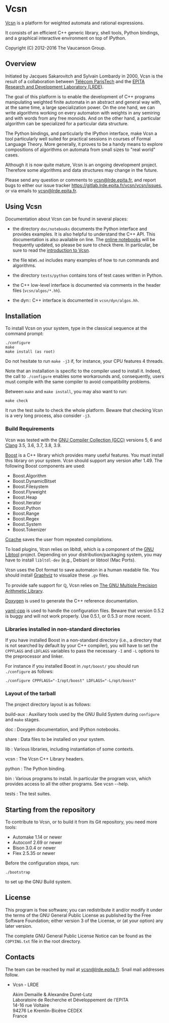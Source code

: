 Vcsn
====

[Vcsn](http://vcsn.lrde.epita.fr) is a platform for weighted automata and
rational expressions.

It consists of an efficient C++ generic library, shell tools, Python
bindings, and a graphical interactive environment on top of IPython.

Copyright (C) 2012-2016 The Vaucanson Group.

Overview
--------

Initiated by Jacques Sakarovitch and Sylvain Lombardy in 2000, Vcsn is the
result of a collaboration between [Télécom
ParisTech](http://www.telecom-paristech.fr) and the [EPITA Research and
Development Laboratory (LRDE)](http://www.lrde.epita.fr).

The goal of this platform is to enable the development of C++ programs
manipulating weighted finite automata in an abstract and general way with,
at the same time, a large specialization power. On the one hand, we can
write algorithms working on every automaton with weights in any semiring and
with words from any free monoids. And on the other hand, a particular
algorithm can be specialized for a particular data structure.

The Python bindings, and particularly the IPython interface, make Vcsn a
tool particularly well suited for practical sessions in courses of Formal
Language Theory.  More generally, it proves to be a handy means to explore
compositions of algorithms on automata from small sizes to "real world"
cases.

Although it is now quite mature, Vcsn is an ongoing development
project. Therefore some algorithms and data structures may change in the
future.

Please send any question or comments to <vcsn@lrde.epita.fr>, and report
bugs to either our issue tracker
<https://gitlab.lrde.epita.fr/vcsn/vcsn/issues>, or via emails to
<vcsn@lrde.epita.fr>.

Using Vcsn
----------

Documentation about Vcsn can be found in several places:

- the directory `doc/notebooks` documents the Python interface and provides
  examples. It is also helpful to understand the C++ API.  This
  documentation is also available on line. The [online
  notebooks](http://vcsn-sandbox.lrde.epita.fr/tree/Doc) will be frequently
  updated, so please be sure to check there. In particular, be sure to read
  the [introduction to
  Vcsn](http://vcsn-sandbox.lrde.epita.fr/notebooks/Doc/!Read-me-first.ipynb).

- the file `NEWS.md` includes many examples of how to run commands and
    algorithms.

- the directory `tests/python` contains tons of test cases written in
  Python.

- the C++ low-level interface is documented via comments in the header files
  (`vcsn/algos/*.hh`).

- the dyn:: C++ interface is documented in `vcsn/dyn/algos.hh`.

Installation
------------

To install Vcsn on your system, type in the classical sequence at the
command prompt:

    ./configure
    make
    make install (as root)

Do not hesitate to run `make -j3` if, for instance, your CPU features 4
threads.

Note that an installation is specific to the compiler used to install
it. Indeed, the call to `./configure` enables some workarounds and,
consequently, users must compile with the same compiler to avoid
compatibility problems.

Between `make` and `make install`, you may also want to run:

    make check

It run the test suite to check the whole platform. Beware that checking
Vcsn is a very long process, also consider `-j3`.

### Build Requirements

Vcsn was tested with the [GNU Compiler Collection (GCC)](http://gcc.gnu.org)
versions 5, 6 and [Clang](http://clang.llvm.org) 3.5, 3.6, 3.7, 3.8, 3.9.

[Boost](http://www.boost.org) is a C++ library which provides many useful
features.  You must install this library on your system.  Vcsn should
support any version after 1.49.  The following Boost components are used:

- Boost.Algorithm
- Boost.DynamicBitset
- Boost.Filesystem
- Boost.Flyweight
- Boost.Heap
- Boost.Iterator
- Boost.Python
- Boost.Range
- Boost.Regex
- Boost.System
- Boost.Tokenizer

[Ccache](http://ccache.samba.org) saves the user from repeated compilations.

To load plugins, Vcsn relies on libltdl, which is a component of the [GNU
Libtool](http://www.gnu.org/software/libtool/) project.  Depending on your
distribution/packaging system, you may have to install `libltdl-dev` (e.g.,
Debian) or libtool (Mac Ports).

Vcsn uses the Dot format to save automaton in a human readable file. You
should install [Graphviz](http://www.research.att.com/sw/tools/graphviz) to
visualize these `.gv` files.

To provide safe support for ℚ, Vcsn relies on [The GNU Multiple Precision
Arithmetic Library](https://gmplib.org).

[Doxygen](http://doxygen.org) is used to generate the C++ reference
documentation.

[yaml-cpp](https://github.com/jbeder/yaml-cpp) is used to handle the
configuration files.  Beware that version 0.5.2 is buggy and will not work
properly.  Use 0.5.1, or 0.5.3 or more recent.

### Libraries installed in non-standard directories

If you have installed Boost in a non-standard directory (i.e., a directory
that is not searched by default by your C++ compiler), you will have to set
the `CPPFLAGS` and `LDFLAGS` variables to pass the necessary `-I` and `-L`
options to the preprocessor and linker.

For instance if you installed Boost in `/opt/boost/` you should run
`./configure` as follows:

    ./configure CPPFLAGS="-I/opt/boost" LDFLAGS="-L/opt/boost"

### Layout of the tarball

The project directory layout is as follows:

build-aux
:   Auxiliary tools used by the GNU Build System during `configure` and
    `make` stages.

doc
:   Doxygen documentation, and IPython notebooks.

share
:   Data files to be installed on your system.

lib
:   Various libraries, including instantiation of some contexts.

vcsn
:   The Vcsn C++ Library headers.

python
:   The Python binding.

bin
:   Various programs to install. In particular the program vcsn, which
    provides access to all the other programs. See vcsn --help.

tests
:   The test suites.

Starting from the repository
----------------------------

To contribute to Vcsn, or to build it from its Git repository, you need
more tools:

- Automake 1.14 or newer
- Autoconf 2.69 or newer
- Bison 3.0.4 or newer
- Flex 2.5.35 or newer

Before the configuration steps, run:

    ./bootstrap

to set up the GNU Build system.

License
-------

This program is free software; you can redistribute it and/or modify it
under the terms of the GNU General Public License as published by the Free
Software Foundation; either version 3 of the License, or (at your option)
any later version.

The complete GNU General Public License Notice can be found as the
`COPYING.txt` file in the root directory.

Contacts
--------

The team can be reached by mail at <vcsn@lrde.epita.fr>. Snail mail
addresses follow.

- Vcsn - LRDE

  Akim Demaille & Alexandre Duret-Lutz\
  Laboratoire de Recherche et Développement de l'EPITA\
  14-16 rue Voltaire\
  94276 Le Kremlin-Bicêtre CEDEX\
  France


<!--

LocalWords:  Vcsn Vaucanson Sakarovitch Télécom ParisTech EPITA LRDE automata
LocalWords:  semiring monoids Vcsn's txt vcsn algos hh dyn GCC DynamicBitset
LocalWords:  Regex Tokenizer Ccache libltdl Libtool dev libtool Graphviz gv de
LocalWords:  Doxygen CPPFLAGS LDFLAGS preprocessor IPython instantiation Akim
LocalWords:  Automake Autoconf Demaille Alexandre Duret Lutz Laboratoire et
LocalWords:  Développement l'EPITA Bicêtre CEDEX rst API ipynb ispell
LocalWords:  Sylvain american

Local Variables:
coding: utf-8
ispell-dictionary: "american"
fill-column: 76
mode: markdown
End:

-->
